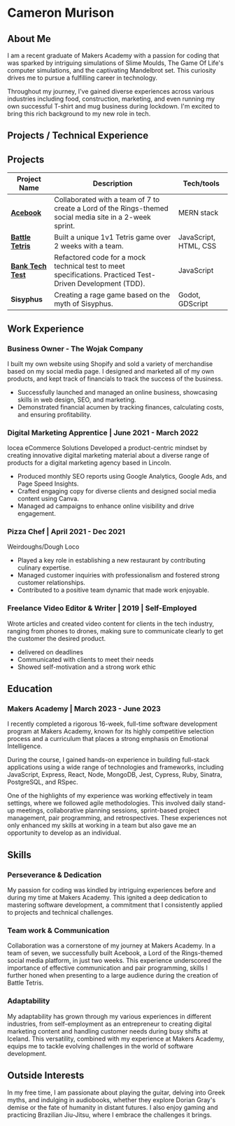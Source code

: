 # Cameron Murison

## About Me

I am a recent graduate of Makers Academy with a passion for coding that was sparked by intriguing simulations of Slime Moulds, The Game Of Life's computer simulations, and the captivating Mandelbrot set. This curiosity drives me to pursue a fulfilling career in technology.

Throughout my journey, I've gained diverse experiences across various industries including food, construction, marketing, and even running my own successful T-shirt and mug business during lockdown. I'm excited to bring this rich background to my new role in tech.

## Projects / Technical Experience

## Projects

| Project Name       | Description                                                   | Tech/tools                            |
| ------------------ | ------------------------------------------------------------- | ------------------------------------- |
| **[Acebook](https://github.com/georgebarrett/trelloship_of_the_string)**        | Collaborated with a team of 7 to create a Lord of the Rings-themed social media site in a 2-week sprint. | MERN stack                            |
| **[Battle Tetris](https://github.com/CKMurison/Tetris)**  | Built a unique 1v1 Tetris game over 2 weeks with a team.      | JavaScript, HTML, CSS                 |
| **[Bank Tech Test](https://github.com/CKMurison/tech_tests/tree/main/bank_test)** | Refactored code for a mock technical test to meet specifications. Practiced Test-Driven Development (TDD). | JavaScript                           |
| **Sisyphus**       | Creating a rage game based on the myth of Sisyphus. | Godot, GDScript                      |


## Work Experience

### Business Owner - The Wojak Company
I built my own website using Shopify and sold a variety of merchandise based on my social media page. I designed and marketed all of my own products, and kept track of financials to track the success of the business.
- Successfully launched and managed an online business, showcasing skills in web design, SEO, and marketing.
- Demonstrated financial acumen by tracking finances, calculating costs, and ensuring profitability.

### Digital Marketing Apprentice | June 2021 - March 2022
Iocea eCommerce Solutions
Developed a product-centric mindset by creating innovative digital marketing material about a diverse range of products for a digital marketing agency based in Lincoln.
- Produced monthly SEO reports using Google Analytics, Google Ads, and Page Speed Insights.
- Crafted engaging copy for diverse clients and designed social media content using Canva.
- Managed ad campaigns to enhance online visibility and drive engagement.

### Pizza Chef | April 2021 - Dec 2021
Weirdoughs/Dough Loco
- Played a key role in establishing a new restaurant by contributing culinary expertise.
- Managed customer inquiries with professionalism and fostered strong customer relationships.
- Contributed to a positive team dynamic that made work enjoyable.

### Freelance Video Editor & Writer | 2019 | Self-Employed
Wrote articles and created video content for clients in the tech industry, ranging from phones to drones, making sure to communicate clearly to get the customer the desired product.
- delivered on deadlines
- Communicated with clients to meet their needs
- Showed self-motivation and a strong work ethic

## Education

### Makers Academy | March 2023 - June 2023
I recently completed a rigorous 16-week, full-time software development program at Makers Academy, known for its highly competitive selection process and a curriculum that places a strong emphasis on Emotional Intelligence.

During the course, I gained hands-on experience in building full-stack applications using a wide range of technologies and frameworks, including JavaScript, Express, React, Node, MongoDB, Jest, Cypress, Ruby, Sinatra, PostgreSQL, and RSpec.

One of the highlights of my experience was working effectively in team settings, where we followed agile methodologies. This involved daily stand-up meetings, collaborative planning sessions, sprint-based project management, pair programming, and retrospectives. These experiences not only enhanced my skills at working in a team but also gave me an opportunity to develop as an individual.

## Skills

### Perseverance & Dedication
My passion for coding was kindled by intriguing experiences before and during my time at Makers Academy. This ignited a deep dedication to mastering software development, a commitment that I consistently applied to projects and technical challenges.

### Team work & Communication
Collaboration was a cornerstone of my journey at Makers Academy. In a team of seven, we successfully built Acebook, a Lord of the Rings-themed social media platform, in just two weeks. This experience underscored the importance of effective communication and pair programming, skills I further honed when presenting to a large audience during the creation of Battle Tetris.

### Adaptability 
My adaptability has grown through my various experiences in different industries, from self-employment as an entrepreneur to creating digital marketing content and handling customer needs during busy shifts at Iceland. This versatility, combined with my experience at Makers Academy, equips me to tackle evolving challenges in the world of software development.

## Outside Interests

In my free time, I am passionate about playing the guitar, delving into Greek myths, and indulging in audiobooks, whether they explore Dorian Gray's demise or the fate of humanity in distant futures. I also enjoy gaming and practicing Brazilian Jiu-Jitsu, where I embrace the challenges it brings.
